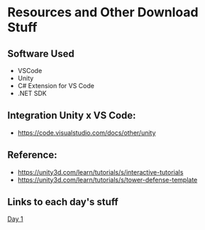 # Resources and Other Download Stuff

## Software Used
* VSCode
* Unity
* C# Extension for VS Code
* .NET SDK

## Integration Unity x VS Code:
* https://code.visualstudio.com/docs/other/unity

## Reference: 
* https://unity3d.com/learn/tutorials/s/interactive-tutorials
* https://unity3d.com/learn/tutorials/s/tower-defense-template

## Links to each day's stuff
[Day 1](day1.md)